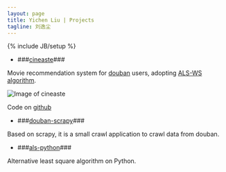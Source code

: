 ```yaml
---
layout: page
title: Yichen Liu | Projects
tagline: 刘逸尘
---	
```

{% include JB/setup %}

+ ###[cineaste](http://cineaste.sinaapp.com)###

Movie recommendation system for [douban](http://movie.douban.com) users, adopting [ALS-WS algorithm](http://www.hpl.hp.com/personal/Robert_Schreiber/papers/2008%20AAIM%20Netflix/netflix_aaim08(submitted).pdf).

![Image of cineaste](cineaste15.png)

Code on [github](https://github.com/arsenalliu123/cineaste_website)

+ ###[douban-scrapy](https://github.com/arsenalliu123/douban-scrapy)### 

Based on scrapy, it is a small crawl application to crawl data from douban.

+ ###[als-python](https://github.com/arsenalliu123/als-python)###

Alternative least square algorithm on Python.
